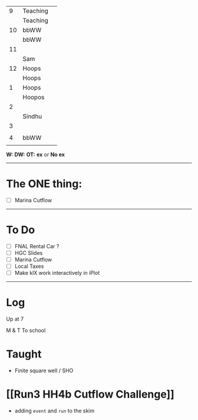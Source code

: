
|     |          |     |
| --- | -------- | --- |
| 9   | Teaching |     |
|     | Teaching |     |
| 10  | bbWW     |     |
|     | bbWW     |     |
| 11  |          |     |
|     | Sam      |     |
| 12  | Hoops    |     |
|     | Hoops    |     |
| 1   | Hoops    |     |
|     | Hoopos   |     |
| 2   |          |     |
|     | Sindhu   |     |
| 3   |          |     |
|     |          |     |
| 4   | bbWW     |     |
|     |          |     |

**W:**
**DW:**
**OT:**
**ex** or **No ex**

---
# The ONE thing: 
- [ ] Marina Cutflow

---
# To Do

- [ ] FNAL Rental Car ?
- [ ] HGC Slides
- [ ] Marina Cutflow
- [ ] Local Taxes
- [ ] Make klX work interactively in iPlot

---

# Log

Up at 7 

M & T To school 

# Taught 
- Finite square well / SHO

# [[Run3 HH4b Cutflow Challenge]]
- adding `event` and `run` to the skim


